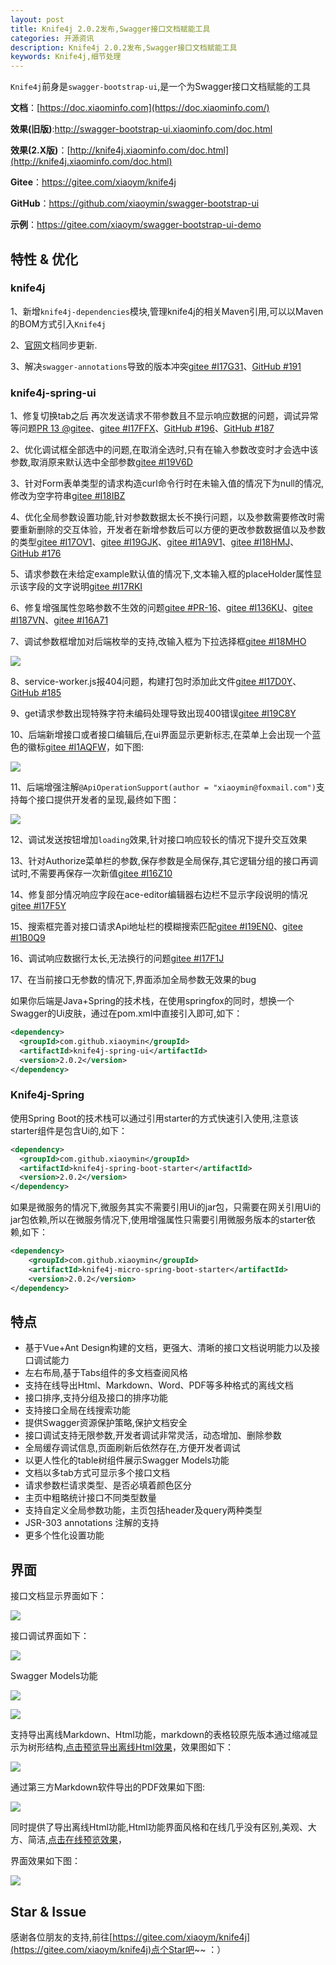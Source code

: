 ```yaml
---
layout: post
title: Knife4j 2.0.2发布,Swagger接口文档赋能工具
categories: 开源资讯
description: Knife4j 2.0.2发布,Swagger接口文档赋能工具
keywords: Knife4j,细节处理
---
```


`Knife4j`前身是`swagger-bootstrap-ui`,是一个为Swagger接口文档赋能的工具

**文档**：[https://doc.xiaominfo.com](https://doc.xiaominfo.com/)

**效果(旧版)**:http://swagger-bootstrap-ui.xiaominfo.com/doc.html

**效果(2.X版)**：[http://knife4j.xiaominfo.com/doc.html](http://knife4j.xiaominfo.com/doc.html)

**Gitee**：https://gitee.com/xiaoym/knife4j

**GitHub**：https://github.com/xiaoymin/swagger-bootstrap-ui

**示例**：https://gitee.com/xiaoym/swagger-bootstrap-ui-demo

## 特性 & 优化

### knife4j

1、新增`knife4j-dependencies`模块,管理knife4j的相关Maven引用,可以以Maven的BOM方式引入`Knife4j`

2、[官网](http://doc.xiaominfo.com/)文档同步更新.

3、解决`swagger-annotations`导致的版本冲突[gitee #I17G31](https://gitee.com/xiaoym/knife4j/issues/I17G31)、[GitHub #191](https://github.com/xiaoymin/swagger-bootstrap-ui/issues/191)

### knife4j-spring-ui

1、修复切换tab之后 再次发送请求不带参数且不显示响应数据的问题，调试异常等问题[PR 13 @gitee](https://gitee.com/xiaoym/knife4j/pulls/13)、[gitee #I17FFX](https://gitee.com/xiaoym/knife4j/issues/I17FFX)、[GitHub #196](https://github.com/xiaoymin/swagger-bootstrap-ui/issues/196)、[GitHub #187](https://github.com/xiaoymin/swagger-bootstrap-ui/issues/187)

2、优化调试框全部选中的问题,在取消全选时,只有在输入参数改变时才会选中该参数,取消原来默认选中全部参数[gitee #I19V6D](https://gitee.com/xiaoym/knife4j/issues/I19V6D)

3、针对Form表单类型的请求构造curl命令行时在未输入值的情况下为null的情况,修改为空字符串[gitee #I18IBZ](https://gitee.com/xiaoym/knife4j/issues/I18IBZ)

4、优化全局参数设置功能,针对参数数据太长不换行问题，以及参数需要修改时需要重新删除的交互体验，开发者在新增参数后可以方便的更改参数数据值以及参数的类型[gitee #I17OV1](https://gitee.com/xiaoym/knife4j/issues/I17OV1)、[gitee #I19GJK](https://gitee.com/xiaoym/knife4j/issues/I19GJK)、[gitee #I1A9V1](https://gitee.com/xiaoym/knife4j/issues/I1A9V1)、[gitee #I18HMJ](https://gitee.com/xiaoym/knife4j/issues/I18HMJ)、[GitHub #176](https://github.com/xiaoymin/swagger-bootstrap-ui/issues/176)

5、请求参数在未给定example默认值的情况下,文本输入框的placeHolder属性显示该字段的文字说明[gitee #I17RKI](https://gitee.com/xiaoym/knife4j/issues/I17RKI)

6、修复增强属性忽略参数不生效的问题[gitee #PR-16](https://gitee.com/xiaoym/knife4j/pulls/16)、[gitee #I136KU](https://gitee.com/xiaoym/knife4j/issues/I136KU)、[gitee #I187VN](https://gitee.com/xiaoym/knife4j/issues/I187VN)、[gitee #I16A71](https://gitee.com/xiaoym/knife4j/issues/I16A71)

7、调试参数框增加对后端枚举的支持,改输入框为下拉选择框[gitee #I18MHO](https://gitee.com/xiaoym/knife4j/issues/I18MHO)

![](/images/blog/knife4j2.0.2/debug-2.png)

8、service-worker.js报404问题，构建打包时添加此文件[gitee #I17D0Y](https://gitee.com/xiaoym/knife4j/issues/I17D0Y)、[GitHub #185](https://github.com/xiaoymin/swagger-bootstrap-ui/issues/185)

9、get请求参数出现特殊字符未编码处理导致出现400错误[gitee #I19C8Y](https://gitee.com/xiaoym/knife4j/issues/I19C8Y)

10、后端新增接口或者接口编辑后,在ui界面显示更新标志,在菜单上会出现一个蓝色的徽标[gitee #I1AQFW](https://gitee.com/xiaoym/knife4j/issues/I1AQFW)，如下图:

![](/images/blog/knife4j2.0.2/debug-1.png)

11、后端增强注解`@ApiOperationSupport(author = "xiaoymin@foxmail.com")`支持每个接口提供开发者的呈现,最终如下图：

![](/images/blog/knife4j2.0.2/debug-3.png)

12、调试发送按钮增加`loading`效果,针对接口响应较长的情况下提升交互效果

13、针对Authorize菜单栏的参数,保存参数是全局保存,其它逻辑分组的接口再调试时,不需要再保存一次新值[gitee #I16Z10](https://gitee.com/xiaoym/knife4j/issues/I16Z10)

14、修复部分情况响应字段在ace-editor编辑器右边栏不显示字段说明的情况[gitee #I17F5Y](https://gitee.com/xiaoym/knife4j/issues/I17F5Y)

15、搜索框完善对接口请求Api地址栏的模糊搜索匹配[gitee #I19EN0](https://gitee.com/xiaoym/knife4j/issues/I19EN0)、[gitee #I1B0Q9](https://gitee.com/xiaoym/knife4j/issues/I1B0Q9)

16、调试响应数据行太长,无法换行的问题[gitee #I17F1J](https://gitee.com/xiaoym/knife4j/issues/I17F1J)

17、在当前接口无参数的情况下,界面添加全局参数无效果的bug

如果你后端是Java+Spring的技术栈，在使用springfox的同时，想换一个Swagger的Ui皮肤，通过在pom.xml中直接引入即可,如下：

```xml
<dependency>
  <groupId>com.github.xiaoymin</groupId>
  <artifactId>knife4j-spring-ui</artifactId>
  <version>2.0.2</version>
</dependency>
```

### Knife4j-Spring

使用Spring Boot的技术栈可以通过引用starter的方式快速引入使用,注意该starter组件是包含Ui的,如下：

```xml
<dependency>
  <groupId>com.github.xiaoymin</groupId>
  <artifactId>knife4j-spring-boot-starter</artifactId>
  <version>2.0.2</version>
</dependency>
```

如果是微服务的情况下,微服务其实不需要引用Ui的jar包，只需要在网关引用Ui的jar包依赖,所以在微服务情况下,使用增强属性只需要引用微服务版本的starter依赖,如下：

```xml
<dependency>
    <groupId>com.github.xiaoymin</groupId>
    <artifactId>knife4j-micro-spring-boot-starter</artifactId>
    <version>2.0.2</version>
</dependency>

```

## 特点

- 基于Vue+Ant Design构建的文档，更强大、清晰的接口文档说明能力以及接口调试能力
- 左右布局,基于Tabs组件的多文档查阅风格
- 支持在线导出Html、Markdown、Word、PDF等多种格式的离线文档
- 接口排序,支持分组及接口的排序功能
- 支持接口全局在线搜索功能
- 提供Swagger资源保护策略,保护文档安全
- 接口调试支持无限参数,开发者调试非常灵活，动态增加、删除参数
- 全局缓存调试信息,页面刷新后依然存在,方便开发者调试
- 以更人性化的table树组件展示Swagger Models功能
- 文档以多tab方式可显示多个接口文档
- 请求参数栏请求类型、是否必填着颜色区分
- 主页中粗略统计接口不同类型数量
- 支持自定义全局参数功能，主页包括header及query两种类型
- JSR-303 annotations 注解的支持
- 更多个性化设置功能

## 界面

接口文档显示界面如下：

![](/images/blog/knife4j2.0.2/1.png)

接口调试界面如下：

![](/images/blog/knife4j2.0.2/8.png)

Swagger Models功能

![](/images/blog/knife4j2.0.2/6.png)

![](/images/blog/knife4j2.0.2/7.png)

支持导出离线Markdown、Html功能，markdown的表格较原先版本通过缩减显示为树形结构,[点击预览导出离线Html效果](https://doc.xiaominfo.com/html/knife4j-export-html.html)，效果图如下：

![](/images/blog/knife4j2.0.2/3.png)

通过第三方Markdown软件导出的PDF效果如下图:

![](/images/blog/knife4j2.0.2/4.png)

同时提供了导出离线Html功能,Html功能界面风格和在线几乎没有区别,美观、大方、简洁,[点击在线预览效果](https://doc.xiaominfo.com/Knife4j-Offline-Html.html)，

界面效果如下图：

![](/images/blog/knife4j2.0.2/5.png)

## Star & Issue

感谢各位朋友的支持,前往[https://gitee.com/xiaoym/knife4j](https://gitee.com/xiaoym/knife4j)点个Star吧~~ ：）
